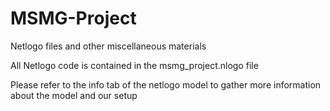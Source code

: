 # MSMG-Project
Netlogo files and other miscellaneous materials

All Netlogo code is contained in the msmg_project.nlogo file

Please refer to the info tab of the netlogo model to gather more information about the model and our setup
